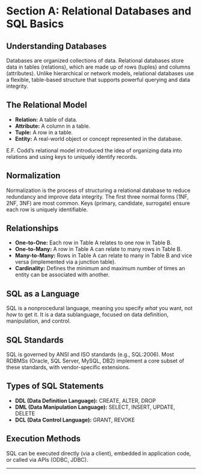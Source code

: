 
# Section A: Relational Databases and SQL Basics

## Understanding Databases
Databases are organized collections of data. Relational databases store data in tables (relations), which are made up of rows (tuples) and columns (attributes). Unlike hierarchical or network models, relational databases use a flexible, table-based structure that supports powerful querying and data integrity.

## The Relational Model
- **Relation:** A table of data.
- **Attribute:** A column in a table.
- **Tuple:** A row in a table.
- **Entity:** A real-world object or concept represented in the database.

E.F. Codd’s relational model introduced the idea of organizing data into relations and using keys to uniquely identify records. 

## Normalization
Normalization is the process of structuring a relational database to reduce redundancy and improve data integrity. The first three normal forms (1NF, 2NF, 3NF) are most common. Keys (primary, candidate, surrogate) ensure each row is uniquely identifiable.

## Relationships
- **One-to-One:** Each row in Table A relates to one row in Table B.
- **One-to-Many:** A row in Table A can relate to many rows in Table B.
- **Many-to-Many:** Rows in Table A can relate to many in Table B and vice versa (implemented via a junction table).
- **Cardinality:** Defines the minimum and maximum number of times an entity can be associated with another.

## SQL as a Language
SQL is a nonprocedural language, meaning you specify *what* you want, not *how* to get it. It is a data sublanguage, focused on data definition, manipulation, and control.

## SQL Standards
SQL is governed by ANSI and ISO standards (e.g., SQL:2006). Most RDBMSs (Oracle, SQL Server, MySQL, DB2) implement a core subset of these standards, with vendor-specific extensions.

## Types of SQL Statements
- **DDL (Data Definition Language):** CREATE, ALTER, DROP
- **DML (Data Manipulation Language):** SELECT, INSERT, UPDATE, DELETE
- **DCL (Data Control Language):** GRANT, REVOKE

## Execution Methods
SQL can be executed directly (via a client), embedded in application code, or called via APIs (ODBC, JDBC).

---